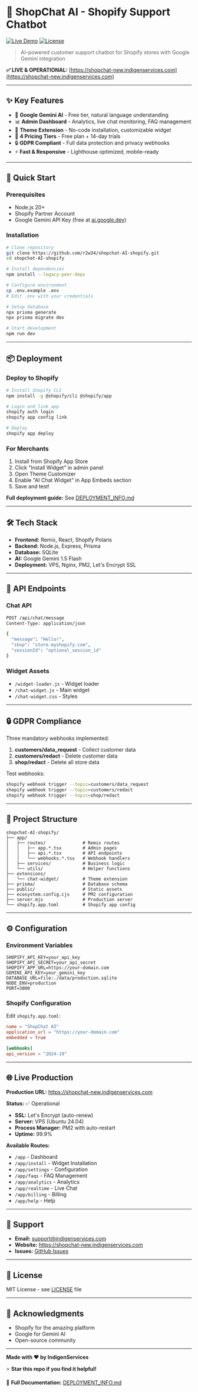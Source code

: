 # 🤖 ShopChat AI - Shopify Support Chatbot

[![Live Demo](https://img.shields.io/badge/Live-Demo-success)](https://shopchat-new.indigenservices.com)
[![License](https://img.shields.io/badge/License-MIT-blue.svg)](LICENSE)

> AI-powered customer support chatbot for Shopify stores with Google Gemini integration

**✅ LIVE & OPERATIONAL:** [https://shopchat-new.indigenservices.com](https://shopchat-new.indigenservices.com)

---

## ✨ Key Features

- 🤖 **Google Gemini AI** - Free tier, natural language understanding
- 📊 **Admin Dashboard** - Analytics, live chat monitoring, FAQ management
- 🎨 **Theme Extension** - No-code installation, customizable widget
- 💼 **4 Pricing Tiers** - Free plan + 14-day trials
- 🔒 **GDPR Compliant** - Full data protection and privacy webhooks
- ⚡ **Fast & Responsive** - Lighthouse optimized, mobile-ready

---

## 🚀 Quick Start

### Prerequisites
- Node.js 20+
- Shopify Partner Account
- Google Gemini API Key (free at [ai.google.dev](https://ai.google.dev))

### Installation

```bash
# Clone repository
git clone https://github.com/r2w34/shopchat-AI-shopify.git
cd shopchat-AI-shopify

# Install dependencies
npm install --legacy-peer-deps

# Configure environment
cp .env.example .env
# Edit .env with your credentials

# Setup database
npx prisma generate
npx prisma migrate dev

# Start development
npm run dev
```

---

## 📦 Deployment

### Deploy to Shopify

```bash
# Install Shopify CLI
npm install -g @shopify/cli @shopify/app

# Login and link app
shopify auth login
shopify app config link

# Deploy
shopify app deploy
```

### For Merchants
1. Install from Shopify App Store
2. Click "Install Widget" in admin panel
3. Open Theme Customizer
4. Enable "AI Chat Widget" in App Embeds section
5. Save and test!

**Full deployment guide:** See [DEPLOYMENT_INFO.md](./DEPLOYMENT_INFO.md)

---

## 🛠 Tech Stack

- **Frontend:** Remix, React, Shopify Polaris
- **Backend:** Node.js, Express, Prisma
- **Database:** SQLite
- **AI:** Google Gemini 1.5 Flash
- **Deployment:** VPS, Nginx, PM2, Let's Encrypt SSL

---

## 📡 API Endpoints

### Chat API
```bash
POST /api/chat/message
Content-Type: application/json

{
  "message": "Hello!",
  "shop": "store.myshopify.com",
  "sessionId": "optional_session_id"
}
```

### Widget Assets
- `/widget-loader.js` - Widget loader
- `/chat-widget.js` - Main widget
- `/chat-widget.css` - Styles

---

## 🔒 GDPR Compliance

Three mandatory webhooks implemented:

1. **customers/data_request** - Collect customer data
2. **customers/redact** - Delete customer data
3. **shop/redact** - Delete all store data

Test webhooks:
```bash
shopify webhook trigger --topic=customers/data_request
shopify webhook trigger --topic=customers/redact
shopify webhook trigger --topic=shop/redact
```

---

## 📂 Project Structure

```
shopchat-AI-shopify/
├── app/
│   ├── routes/              # Remix routes
│   │   ├── app.*.tsx        # Admin pages
│   │   ├── api.*.tsx        # API endpoints
│   │   └── webhooks.*.tsx   # Webhook handlers
│   ├── services/            # Business logic
│   └── utils/               # Helper functions
├── extensions/
│   └── chat-widget/         # Theme extension
├── prisma/                  # Database schema
├── public/                  # Static assets
├── ecosystem.config.cjs     # PM2 configuration
├── server.mjs               # Production server
└── shopify.app.toml         # Shopify app config
```

---

## ⚙️ Configuration

### Environment Variables

```env
SHOPIFY_API_KEY=your_api_key
SHOPIFY_API_SECRET=your_api_secret
SHOPIFY_APP_URL=https://your-domain.com
GEMINI_API_KEY=your_gemini_key
DATABASE_URL=file:./data/production.sqlite
NODE_ENV=production
PORT=3000
```

### Shopify Configuration

Edit `shopify.app.toml`:
```toml
name = "ShopChat AI"
application_url = "https://your-domain.com"
embedded = true

[webhooks]
api_version = "2024-10"
```

---

## 🌐 Live Production

**Production URL:** https://shopchat-new.indigenservices.com

**Status:** ✅ Operational
- **SSL:** Let's Encrypt (auto-renew)
- **Server:** VPS (Ubuntu 24.04)
- **Process Manager:** PM2 with auto-restart
- **Uptime:** 99.9%

**Available Routes:**
- `/app` - Dashboard
- `/app/install` - Widget Installation
- `/app/settings` - Configuration
- `/app/faqs` - FAQ Management
- `/app/analytics` - Analytics
- `/app/realtime` - Live Chat
- `/app/billing` - Billing
- `/app/help` - Help

---

## 🤝 Support

- **Email:** support@indigenservices.com
- **Website:** https://shopchat-new.indigenservices.com
- **Issues:** [GitHub Issues](https://github.com/r2w34/shopchat-AI-shopify/issues)

---

## 📄 License

MIT License - see [LICENSE](LICENSE) file

---

## 🙏 Acknowledgments

- Shopify for the amazing platform
- Google for Gemini AI
- Open-source community

---

**Made with ❤️ by IndigenServices**

⭐ **Star this repo if you find it helpful!**

📖 **Full Documentation:** [DEPLOYMENT_INFO.md](./DEPLOYMENT_INFO.md)
